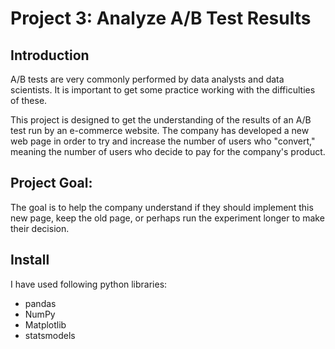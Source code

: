 # Project 3: Analyze A/B Test Results

## Introduction

A/B tests are very commonly performed by data analysts and data scientists. It
is important to get some practice working with the difficulties of these.

This project is designed to get the understanding of the results of an A/B test
run by an e-commerce website. The company has developed a new web page in order
to try and increase the number of users who "convert," meaning the number of users
who decide to pay for the company's product.

## Project Goal:

The goal is to help the company understand if they should implement this new page,
keep the old page, or perhaps run the experiment longer to make their decision.

## Install

I have used following python libraries:

- pandas
- NumPy
- Matplotlib
- statsmodels
